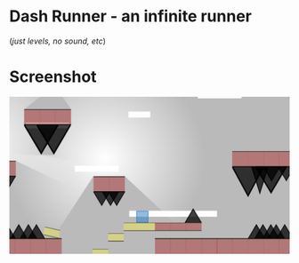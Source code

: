 
# Dash Runner - an infinite runner
(*just levels, no sound, etc*)

# Screenshot

![Alt text](/Screenshots/Screencap1.png?raw=true "Level")

